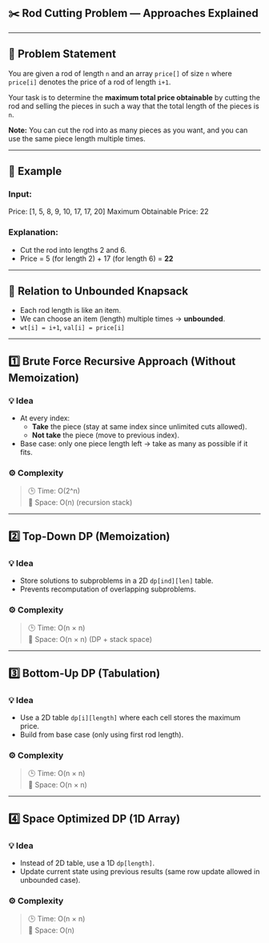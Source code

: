 ## ✂️ Rod Cutting Problem — Approaches Explained

---

## 📘 Problem Statement

You are given a rod of length `n` and an array `price[]` of size `n` where `price[i]` denotes the price of a rod of length `i+1`.

Your task is to determine the **maximum total price obtainable** by cutting the rod and selling the pieces in such a way that the total length of the pieces is `n`.

**Note:** You can cut the rod into as many pieces as you want, and you can use the same piece length multiple times.

---

## 🧪 Example

### Input:
Price: [1, 5, 8, 9, 10, 17, 17, 20]        Maximum Obtainable Price: 22


### Explanation:
- Cut the rod into lengths 2 and 6.  
- Price = 5 (for length 2) + 17 (for length 6) = **22**

---

## 🧠 Relation to Unbounded Knapsack

- Each rod length is like an item.
- We can choose an item (length) multiple times → **unbounded**.
- `wt[i] = i+1`, `val[i] = price[i]`

---

## 1️⃣ Brute Force Recursive Approach (Without Memoization)

### 💡 Idea
- At every index:
  - **Take** the piece (stay at same index since unlimited cuts allowed).
  - **Not take** the piece (move to previous index).
- Base case: only one piece length left → take as many as possible if it fits.

### ⚙️ Complexity
> 🕒 Time: O(2^n)  
> 🧠 Space: O(n) (recursion stack)

---

## 2️⃣ Top-Down DP (Memoization)

### 💡 Idea
- Store solutions to subproblems in a 2D `dp[ind][len]` table.
- Prevents recomputation of overlapping subproblems.

### ⚙️ Complexity
> 🕒 Time: O(n × n)  
> 🧠 Space: O(n × n) (DP + stack space)

---

## 3️⃣ Bottom-Up DP (Tabulation)

### 💡 Idea
- Use a 2D table `dp[i][length]` where each cell stores the maximum price.
- Build from base case (only using first rod length).

### ⚙️ Complexity
> 🕒 Time: O(n × n)  
> 🧠 Space: O(n × n)

---

## 4️⃣ Space Optimized DP (1D Array)

### 💡 Idea
- Instead of 2D table, use a 1D `dp[length]`.
- Update current state using previous results (same row update allowed in unbounded case).

### ⚙️ Complexity
> 🕒 Time: O(n × n)  
> 🧠 Space: O(n)

